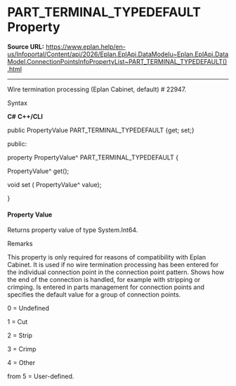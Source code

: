 # PART_TERMINAL_TYPEDEFAULT Property

**Source URL:** https://www.eplan.help/en-us/Infoportal/Content/api/2026/Eplan.EplApi.DataModelu~Eplan.EplApi.DataModel.ConnectionPointsInfoPropertyList~PART_TERMINAL_TYPEDEFAULT().html

---

Wire termination processing (Eplan Cabinet, default) # 22947.

Syntax

**C#**
**C++/CLI**


public PropertyValue PART_TERMINAL_TYPEDEFAULT {get; set;}

public:

property PropertyValue^ PART_TERMINAL_TYPEDEFAULT {

   PropertyValue^ get();

   void set (    PropertyValue^ value);

}


#### Property Value

Returns property value of type System.Int64.

Remarks

This property is only required for reasons of compatibility with Eplan Cabinet. It is used if no wire termination processing has been entered for the individual connection point in the connection point pattern. Shows how the end of the connection is handled, for example with stripping or crimping. Is entered in parts management for connection points and specifies the default value for a group of connection points.

0 = Undefined

1 = Cut

2 = Strip

3 = Crimp

4 = Other

from 5 = User-defined.
